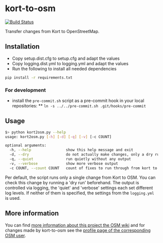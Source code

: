 kort-to-osm
===========

[![Build Status](https://travis-ci.org/kort/kort-to-osm.png?branch=develop)](https://travis-ci.org/kort/kort-to-osm)

Transfer changes from Kort to OpenStreetMap.

## Installation

* Copy setup.dist.cfg to setup.cfg and adapt the values
* Copy logging.dist.yml to logging.yml and adapt the values
* Run the following to install all needed dependencies

```bash
pip install -r requirements.txt
```

### For development
* install the `pre-commit.sh` script as a pre-commit hook in your local repositories:
** `ln -s ../../pre-commit.sh .git/hooks/pre-commit`

## Usage

```bash
$> python kort2osm.py --help
usage: kort2osm.py [-h] [-d] [-q] [-v] [-c COUNT]

optional arguments:
  -h, --help                show this help message and exit
  -d, --dry                 do not actually make changes, only a dry run
  -q, --quiet               run quietly without any output
  -v, --verbose             show more verbose output
  -c COUNT, --count COUNT   count of fixes to run through from kort to OSM
```

Per default, the script runs only a single change from Kort to OSM.
You can check this change by running a 'dry run' beforehand.
The output is controlled via logging, the 'quiet' and 'verbose' settings each set different log levels.
If neither of them is specified, the settings from the `logging.yml` is used.

## More information

You can find [more information about this project the OSM wiki](http://wiki.openstreetmap.org/wiki/Kort_Game) and for changes made by kort-to-osm see the [profile page of the corresponding OSM user](http://www.openstreetmap.org/user/kort-to-osm).
